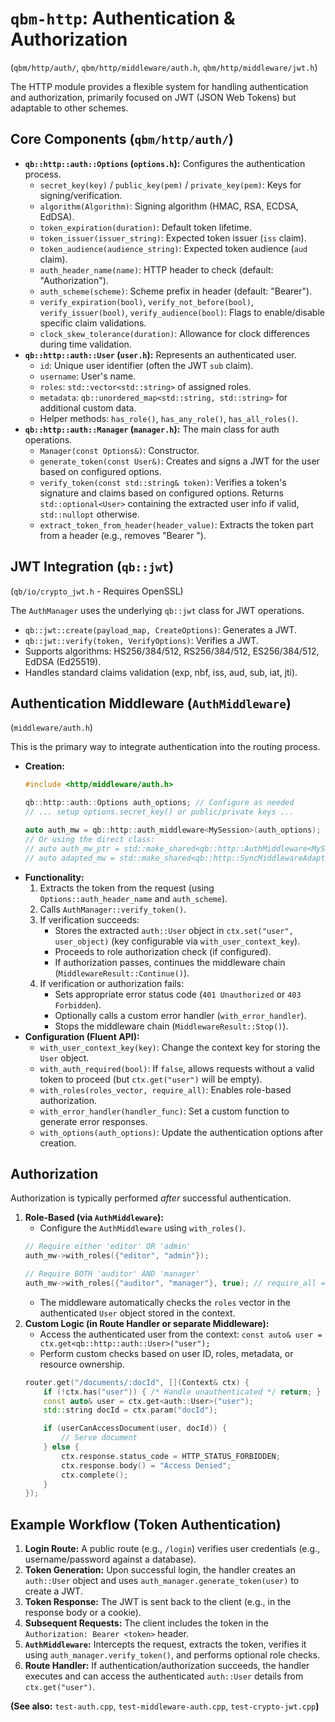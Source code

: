# `qbm-http`: Authentication & Authorization

(`qbm/http/auth/`, `qbm/http/middleware/auth.h`, `qbm/http/middleware/jwt.h`)

The HTTP module provides a flexible system for handling authentication and authorization, primarily focused on JWT (JSON Web Tokens) but adaptable to other schemes.

## Core Components (`qbm/http/auth/`)

*   **`qb::http::auth::Options` (`options.h`):** Configures the authentication process.
    *   `secret_key(key)` / `public_key(pem)` / `private_key(pem)`: Keys for signing/verification.
    *   `algorithm(Algorithm)`: Signing algorithm (HMAC, RSA, ECDSA, EdDSA).
    *   `token_expiration(duration)`: Default token lifetime.
    *   `token_issuer(issuer_string)`: Expected token issuer (`iss` claim).
    *   `token_audience(audience_string)`: Expected token audience (`aud` claim).
    *   `auth_header_name(name)`: HTTP header to check (default: "Authorization").
    *   `auth_scheme(scheme)`: Scheme prefix in header (default: "Bearer").
    *   `verify_expiration(bool)`, `verify_not_before(bool)`, `verify_issuer(bool)`, `verify_audience(bool)`: Flags to enable/disable specific claim validations.
    *   `clock_skew_tolerance(duration)`: Allowance for clock differences during time validation.
*   **`qb::http::auth::User` (`user.h`):** Represents an authenticated user.
    *   `id`: Unique user identifier (often the JWT `sub` claim).
    *   `username`: User's name.
    *   `roles`: `std::vector<std::string>` of assigned roles.
    *   `metadata`: `qb::unordered_map<std::string, std::string>` for additional custom data.
    *   Helper methods: `has_role()`, `has_any_role()`, `has_all_roles()`.
*   **`qb::http::auth::Manager` (`manager.h`):** The main class for auth operations.
    *   `Manager(const Options&)`: Constructor.
    *   `generate_token(const User&)`: Creates and signs a JWT for the user based on configured options.
    *   `verify_token(const std::string& token)`: Verifies a token's signature and claims based on configured options. Returns `std::optional<User>` containing the extracted user info if valid, `std::nullopt` otherwise.
    *   `extract_token_from_header(header_value)`: Extracts the token part from a header (e.g., removes "Bearer ").

## JWT Integration (`qb::jwt`)

(`qb/io/crypto_jwt.h` - Requires OpenSSL)

The `AuthManager` uses the underlying `qb::jwt` class for JWT operations.

*   `qb::jwt::create(payload_map, CreateOptions)`: Generates a JWT.
*   `qb::jwt::verify(token, VerifyOptions)`: Verifies a JWT.
*   Supports algorithms: HS256/384/512, RS256/384/512, ES256/384/512, EdDSA (Ed25519).
*   Handles standard claims validation (exp, nbf, iss, aud, sub, iat, jti).

## Authentication Middleware (`AuthMiddleware`)

(`middleware/auth.h`)

This is the primary way to integrate authentication into the routing process.

*   **Creation:**
    ```cpp
    #include <http/middleware/auth.h>

    qb::http::auth::Options auth_options; // Configure as needed
    // ... setup options.secret_key() or public/private keys ...

    auto auth_mw = qb::http::auth_middleware<MySession>(auth_options);
    // Or using the direct class:
    // auto auth_mw_ptr = std::make_shared<qb::http::AuthMiddleware<MySession>>(auth_options);
    // auto adapted_mw = std::make_shared<qb::http::SyncMiddlewareAdapter<MySession>>(auth_mw_ptr);
    ```
*   **Functionality:**
    1.  Extracts the token from the request (using `Options::auth_header_name` and `auth_scheme`).
    2.  Calls `AuthManager::verify_token()`.
    3.  If verification succeeds:
        *   Stores the extracted `auth::User` object in `ctx.set("user", user_object)` (key configurable via `with_user_context_key`).
        *   Proceeds to role authorization check (if configured).
        *   If authorization passes, continues the middleware chain (`MiddlewareResult::Continue()`).
    4.  If verification or authorization fails:
        *   Sets appropriate error status code (`401 Unauthorized` or `403 Forbidden`).
        *   Optionally calls a custom error handler (`with_error_handler`).
        *   Stops the middleware chain (`MiddlewareResult::Stop()`).
*   **Configuration (Fluent API):**
    *   `with_user_context_key(key)`: Change the context key for storing the `User` object.
    *   `with_auth_required(bool)`: If `false`, allows requests without a valid token to proceed (but `ctx.get("user")` will be empty).
    *   `with_roles(roles_vector, require_all)`: Enables role-based authorization.
    *   `with_error_handler(handler_func)`: Set a custom function to generate error responses.
    *   `with_options(auth_options)`: Update the authentication options after creation.

## Authorization

Authorization is typically performed *after* successful authentication.

1.  **Role-Based (via `AuthMiddleware`):**
    *   Configure the `AuthMiddleware` using `with_roles()`.
    ```cpp
    // Require either 'editor' OR 'admin'
    auth_mw->with_roles({"editor", "admin"});

    // Require BOTH 'auditor' AND 'manager'
    auth_mw->with_roles({"auditor", "manager"}, true); // require_all = true
    ```
    *   The middleware automatically checks the `roles` vector in the authenticated `User` object stored in the context.
2.  **Custom Logic (in Route Handler or separate Middleware):**
    *   Access the authenticated user from the context: `const auto& user = ctx.get<qb::http::auth::User>("user");`
    *   Perform custom checks based on user ID, roles, metadata, or resource ownership.
    ```cpp
    router.get("/documents/:docId", [](Context& ctx) {
        if (!ctx.has("user")) { /* Handle unauthenticated */ return; }
        const auto& user = ctx.get<auth::User>("user");
        std::string docId = ctx.param("docId");

        if (userCanAccessDocument(user, docId)) {
            // Serve document
        } else {
            ctx.response.status_code = HTTP_STATUS_FORBIDDEN;
            ctx.response.body() = "Access Denied";
            ctx.complete();
        }
    });
    ```

## Example Workflow (Token Authentication)

1.  **Login Route:** A public route (e.g., `/login`) verifies user credentials (e.g., username/password against a database).
2.  **Token Generation:** Upon successful login, the handler creates an `auth::User` object and uses `auth_manager.generate_token(user)` to create a JWT.
3.  **Token Response:** The JWT is sent back to the client (e.g., in the response body or a cookie).
4.  **Subsequent Requests:** The client includes the token in the `Authorization: Bearer <token>` header.
5.  **`AuthMiddleware`:** Intercepts the request, extracts the token, verifies it using `auth_manager.verify_token()`, and performs optional role checks.
6.  **Route Handler:** If authentication/authorization succeeds, the handler executes and can access the authenticated `auth::User` details from `ctx.get("user")`.

**(See also:** `test-auth.cpp`, `test-middleware-auth.cpp`, `test-crypto-jwt.cpp`**)** 